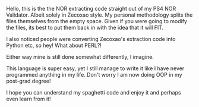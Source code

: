 
Hello, this is the the NOR extracting code straight out of my PS4 NOR Validator. Albeit solely in Zecoxao style.
My personal methodology splits the files themselves from the empty space. Given if you were going to modify the files, its best to put them back in with the idea that it will FIT.

I also noticed people were converting Zecoxao's extraction code into Python etc, so hey! What about PERL?!

Either way mine is still done somewhat differently, I imagine.

This language is super easy, yet I still manage to write it like I have never programmed anything in my life. Don't worry I am now doing OOP in my post-grad degree!

I hope you can understand my spaghetti code and enjoy it and perhaps even learn from it!

